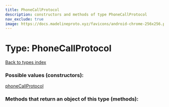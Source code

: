 ```yaml
---
title: PhoneCallProtocol
description: constructors and methods of type PhoneCallProtocol
nav_exclude: true
image: https://docs.madelineproto.xyz/favicons/android-chrome-256x256.png
---
```

# Type: PhoneCallProtocol
[Back to types index](index.html)



### Possible values (constructors):

[phoneCallProtocol](/API_docs/constructors/phoneCallProtocol.html)  



### Methods that return an object of this type (methods):



